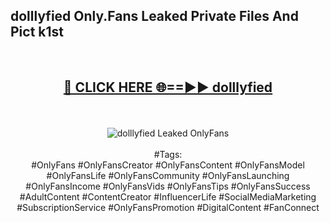 <h2>dolllyfied Only.Fans Leaked Private Files And Pict k1st</h2>
<br>
<div align="center">
<h2><a href="https://mediafiles.top/dolllyfied" rel="nofollow">🔴 CLICK HERE 🌐==►► dolllyfied</a></h2>
<br>
<br>
<a href="https://mediafiles.top/dolllyfied" rel="nofollow" data-target="animated-image.originalLink"><img src="https://i.ibb.co.com/WyWwxjT/player-gif2.gif" alt="dolllyfied Leaked OnlyFans" style="max-width: 100%; display: inline-block;" data-target="animated-image.originalImage"></a>
<br><br>
#Tags:
<br>
#OnlyFans #OnlyFansCreator #OnlyFansContent #OnlyFansModel #OnlyFansLife #OnlyFansCommunity #OnlyFansLaunching #OnlyFansIncome #OnlyFansVids #OnlyFansTips #OnlyFansSuccess #AdultContent #ContentCreator #InfluencerLife #SocialMediaMarketing #SubscriptionService #OnlyFansPromotion #DigitalContent #FanConnect
</div>
<br>